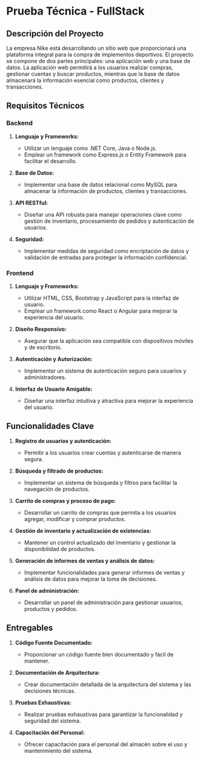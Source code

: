 # Prueba Técnica - FullStack

## Descripción del Proyecto

La empresa Nike está desarrollando un sitio web que proporcionará una plataforma integral para la compra de implementos deportivos. El proyecto se compone de dos partes principales: una aplicación web y una base de datos. La aplicación web permitirá a los usuarios realizar compras, gestionar cuentas y buscar productos, mientras que la base de datos almacenará la información esencial como productos, clientes y transacciones.

## Requisitos Técnicos

### Backend

1. **Lenguaje y Frameworks:**
   - Utilizar un lenguaje como .NET Core, Java o Node.js.
   - Emplear un framework como Express.js o Entity Framework para facilitar el desarrollo.

2. **Base de Datos:**
   - Implementar una base de datos relacional como MySQL para almacenar la información de productos, clientes y transacciones.

3. **API RESTful:**
   - Diseñar una API robusta para manejar operaciones clave como gestión de inventario, procesamiento de pedidos y autenticación de usuarios.

4. **Seguridad:**
   - Implementar medidas de seguridad como encriptación de datos y validación de entradas para proteger la información confidencial.

### Frontend

1. **Lenguaje y Frameworks:**
   - Utilizar HTML, CSS, Bootstrap y JavaScript para la interfaz de usuario.
   - Emplear un framework como React o Angular para mejorar la experiencia del usuario.

2. **Diseño Responsivo:**
   - Asegurar que la aplicación sea compatible con dispositivos móviles y de escritorio.

3. **Autenticación y Autorización:**
   - Implementar un sistema de autenticación seguro para usuarios y administradores.

4. **Interfaz de Usuario Amigable:**
   - Diseñar una interfaz intuitiva y atractiva para mejorar la experiencia del usuario.

## Funcionalidades Clave

1. **Registro de usuarios y autenticación:**
   - Permitir a los usuarios crear cuentas y autenticarse de manera segura.

2. **Búsqueda y filtrado de productos:**
   - Implementar un sistema de búsqueda y filtros para facilitar la navegación de productos.

3. **Carrito de compras y proceso de pago:**
   - Desarrollar un carrito de compras que permita a los usuarios agregar, modificar y comprar productos.

4. **Gestión de inventario y actualización de existencias:**
   - Mantener un control actualizado del inventario y gestionar la disponibilidad de productos.

5. **Generación de informes de ventas y análisis de datos:**
   - Implementar funcionalidades para generar informes de ventas y análisis de datos para mejorar la toma de decisiones.

6. **Panel de administración:**
   - Desarrollar un panel de administración para gestionar usuarios, productos y pedidos.

## Entregables

1. **Código Fuente Documentado:**
   - Proporcionar un código fuente bien documentado y fácil de mantener.

2. **Documentación de Arquitectura:**
   - Crear documentación detallada de la arquitectura del sistema y las decisiones técnicas.

3. **Pruebas Exhaustivas:**
   - Realizar pruebas exhaustivas para garantizar la funcionalidad y seguridad del sistema.

4. **Capacitación del Personal:**
   - Ofrecer capacitación para el personal del almacén sobre el uso y mantenimiento del sistema.